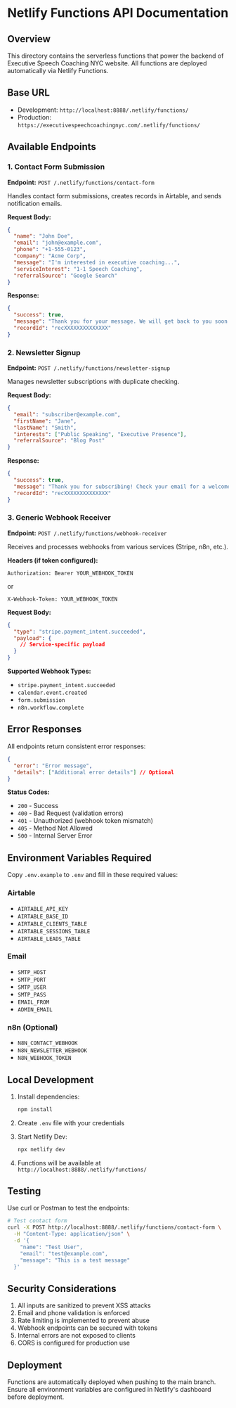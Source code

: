 # Netlify Functions API Documentation

## Overview

This directory contains the serverless functions that power the backend of Executive Speech Coaching NYC website. All functions are deployed automatically via Netlify Functions.

## Base URL

- Development: `http://localhost:8888/.netlify/functions/`
- Production: `https://executivespeechcoachingnyc.com/.netlify/functions/`

## Available Endpoints

### 1. Contact Form Submission

**Endpoint:** `POST /.netlify/functions/contact-form`

Handles contact form submissions, creates records in Airtable, and sends notification emails.

**Request Body:**
```json
{
  "name": "John Doe",
  "email": "john@example.com",
  "phone": "+1-555-0123",
  "company": "Acme Corp",
  "message": "I'm interested in executive coaching...",
  "serviceInterest": "1-1 Speech Coaching",
  "referralSource": "Google Search"
}
```

**Response:**
```json
{
  "success": true,
  "message": "Thank you for your message. We will get back to you soon!",
  "recordId": "recXXXXXXXXXXXXXX"
}
```

### 2. Newsletter Signup

**Endpoint:** `POST /.netlify/functions/newsletter-signup`

Manages newsletter subscriptions with duplicate checking.

**Request Body:**
```json
{
  "email": "subscriber@example.com",
  "firstName": "Jane",
  "lastName": "Smith",
  "interests": ["Public Speaking", "Executive Presence"],
  "referralSource": "Blog Post"
}
```

**Response:**
```json
{
  "success": true,
  "message": "Thank you for subscribing! Check your email for a welcome message.",
  "recordId": "recXXXXXXXXXXXXXX"
}
```

### 3. Generic Webhook Receiver

**Endpoint:** `POST /.netlify/functions/webhook-receiver`

Receives and processes webhooks from various services (Stripe, n8n, etc.).

**Headers (if token configured):**
```
Authorization: Bearer YOUR_WEBHOOK_TOKEN
```
or
```
X-Webhook-Token: YOUR_WEBHOOK_TOKEN
```

**Request Body:**
```json
{
  "type": "stripe.payment_intent.succeeded",
  "payload": {
    // Service-specific payload
  }
}
```

**Supported Webhook Types:**
- `stripe.payment_intent.succeeded`
- `calendar.event.created`
- `form.submission`
- `n8n.workflow.complete`

## Error Responses

All endpoints return consistent error responses:

```json
{
  "error": "Error message",
  "details": ["Additional error details"] // Optional
}
```

**Status Codes:**
- `200` - Success
- `400` - Bad Request (validation errors)
- `401` - Unauthorized (webhook token mismatch)
- `405` - Method Not Allowed
- `500` - Internal Server Error

## Environment Variables Required

Copy `.env.example` to `.env` and fill in these required values:

### Airtable
- `AIRTABLE_API_KEY`
- `AIRTABLE_BASE_ID`
- `AIRTABLE_CLIENTS_TABLE`
- `AIRTABLE_SESSIONS_TABLE`
- `AIRTABLE_LEADS_TABLE`

### Email
- `SMTP_HOST`
- `SMTP_PORT`
- `SMTP_USER`
- `SMTP_PASS`
- `EMAIL_FROM`
- `ADMIN_EMAIL`

### n8n (Optional)
- `N8N_CONTACT_WEBHOOK`
- `N8N_NEWSLETTER_WEBHOOK`
- `N8N_WEBHOOK_TOKEN`

## Local Development

1. Install dependencies:
   ```bash
   npm install
   ```

2. Create `.env` file with your credentials

3. Start Netlify Dev:
   ```bash
   npx netlify dev
   ```

4. Functions will be available at `http://localhost:8888/.netlify/functions/`

## Testing

Use curl or Postman to test the endpoints:

```bash
# Test contact form
curl -X POST http://localhost:8888/.netlify/functions/contact-form \
  -H "Content-Type: application/json" \
  -d '{
    "name": "Test User",
    "email": "test@example.com",
    "message": "This is a test message"
  }'
```

## Security Considerations

1. All inputs are sanitized to prevent XSS attacks
2. Email and phone validation is enforced
3. Rate limiting is implemented to prevent abuse
4. Webhook endpoints can be secured with tokens
5. Internal errors are not exposed to clients
6. CORS is configured for production use

## Deployment

Functions are automatically deployed when pushing to the main branch. Ensure all environment variables are configured in Netlify's dashboard before deployment.